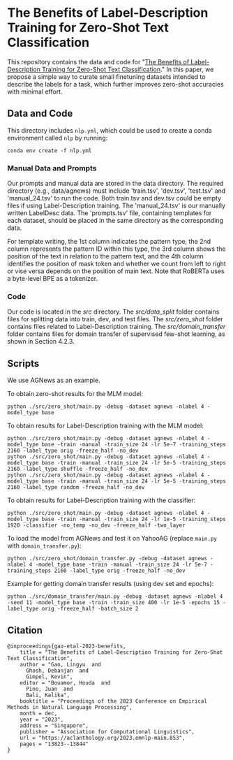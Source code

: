 # The Benefits of Label-Description Training for Zero-Shot Text Classification

This repository contains the data and code for "[The Benefits of Label-Description Training for Zero-Shot Text Classification](https://arxiv.org/abs/2305.02239)." In this paper, we propose a simple way to curate small finetuning datasets intended to describe the labels for a task, which further improves zero-shot accuracies with minimal effort. 


## Data and Code

This directory includes `nlp.yml`, which could be used to create a conda environment called `nlp` by running:
```
conda env create -f nlp.yml
```

### Manual Data and Prompts

Our prompts and manual data are stored in the data directory. The required directory (e.g., data/agnews) must include  'train.tsv', 'dev.tsv', 'test.tsv' and 'manual_24.tsv' to run the code. Both train.tsv and dev.tsv could be empty files if using Label-Description training. The 'manual_24.tsv' is our manually written LabelDesc data. The 'prompts.tsv' file, containing templates for each dataset, should be placed in the same directory as the corresponding data.

For template writing, the 1st column indicates the pattern type, the 2nd column represents the pattern ID within this type, the 3rd column shows the position of the text in relation to the pattern text, and the 4th column identifies the position of mask token and whether we count from left to right or vise versa depends on the position of main text. Note that RoBERTa uses a byte-level BPE as a tokenizer.

### Code

Our code is located in the *src* directory. 
The *src/data_split* folder contains files for splitting data into train, dev, and test files. 
The *src/zero_shot* folder contains files related to Label-Description training.
The *src/domain_transfer* folder contains files for domain transfer of supervised few-shot learning, as shown in Section 4.2.3.


## Scripts

We use AGNews as an example.

To obtain zero-shot results for the MLM model:
```
python ./src/zero_shot/main.py -debug -dataset agnews -nlabel 4 -model_type base
```
To obtain results for Label-Description training with the MLM model:
```
python ./src/zero_shot/main.py -debug -dataset agnews -nlabel 4 -model_type base -train -manual -train_size 24 -lr 5e-7 -training_steps 2160 -label_type orig -freeze_half -no_dev
python ./src/zero_shot/main.py -debug -dataset agnews -nlabel 4 -model_type base -train -manual -train_size 24 -lr 5e-5 -training_steps 2160 -label_type shuffle -freeze_half -no_dev
python ./src/zero_shot/main.py -debug -dataset agnews -nlabel 4 -model_type base -train -manual -train_size 24 -lr 5e-5 -training_steps 2160 -label_type random -freeze_half -no_dev
```
To obtain results for Label-Description training with the classifier:
```
python ./src/zero_shot/main.py -debug -dataset agnews -nlabel 4 -model_type base -train -manual -train_size 24 -lr 1e-5 -training_steps 1920 -classifier -no_temp -no_dev -freeze_half -two_layer
```
To load the model from AGNews and test it on YahooAG (replace `main.py` with `domain_transfer.py`):
```
python ./src/zero_shot/domain_transfer.py -debug -dataset agnews -nlabel 4 -model_type base -train -manual -train_size 24 -lr 5e-7 -training_steps 2160 -label_type orig -freeze_half -no_dev
```

Example for getting domain transfer results (using dev set and epochs):
```
python ./src/domain_transfer/main.py -debug -dataset agnews -nlabel 4 -seed 11 -model_type base -train -train_size 400 -lr 1e-5 -epochs 15 -label_type orig -freeze_half -batch_size 2
```

## Citation
```
@inproceedings{gao-etal-2023-benefits,
    title = "The Benefits of Label-Description Training for Zero-Shot Text Classification",
    author = "Gao, Lingyu  and
      Ghosh, Debanjan  and
      Gimpel, Kevin",
    editor = "Bouamor, Houda  and
      Pino, Juan  and
      Bali, Kalika",
    booktitle = "Proceedings of the 2023 Conference on Empirical Methods in Natural Language Processing",
    month = dec,
    year = "2023",
    address = "Singapore",
    publisher = "Association for Computational Linguistics",
    url = "https://aclanthology.org/2023.emnlp-main.853",
    pages = "13823--13844"
}
```
